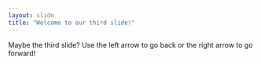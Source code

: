 ```yaml
---
layout: slide
title: "Welcome to our third slide!"
---
```

Maybe the third slide?
Use the left arrow to go back or the right arrow to go forward!